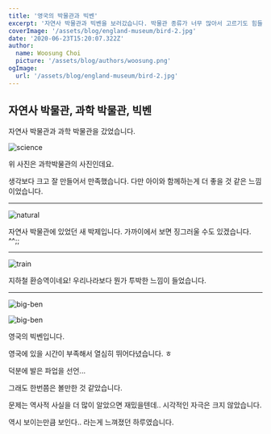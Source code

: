 ```yaml
---
title: '영국의 박물관과 빅벤'
excerpt: '자연사 박물관과 빅벤을 보러갔습니다. 박물관 종류가 너무 많아서 고르기도 힘들었습니다. ^^;; 빅벤도 볼만하더라구요.'
coverImage: '/assets/blog/england-museum/bird-2.jpg'
date: '2020-06-23T15:20:07.322Z'
author:
  name: Woosung Choi
  picture: '/assets/blog/authors/woosung.png'
ogImage:
  url: '/assets/blog/england-museum/bird-2.jpg'
---
```


## 자연사 박물관, 과학 박물관, 빅벤

자연사 박물관과 과학 박물관을 갔었습니다.

![science](/assets/blog/england-museum/bird-2.jpg)

위 사진은 과학박물관의 사진인데요.

생각보다 크고 잘 만들어서 만족했습니다. 다만 아이와 함께하는게 더 좋을 것 같은 느낌이었습니다.

---

![natural](/assets/blog/england-museum/bird-1.jpg)

자연사 박물관에 있었던 새 박제입니다. 가까이에서 보면 징그러울 수도 있겠습니다. ^^;;

---

![train](/assets/blog/england-museum/bird-3.jpg)

지하철 환승역이네요! 우리나라보다 뭔가 투박한 느낌이 들었습니다.

---

![big-ben](/assets/blog/england-museum/bird-4.jpg)

![big-ben](/assets/blog/england-museum/bird-5.jpg)

영국의 빅벤입니다.

영국에 있을 시간이 부족해서 열심히 뛰어다녔습니다. ㅎ

덕분에 발은 파업을 선언...

그래도 한번쯤은 볼만한 것 같았습니다.

문제는 역사적 사실을 더 많이 알았으면 재밌을텐데.. 시각적인 자극은 크지 않았습니다.

역시 보이는만큼 보인다.. 라는게 느껴졌던 하루였습니다.